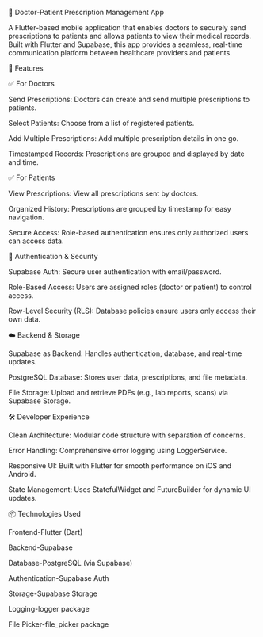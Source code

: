 🏥 Doctor-Patient Prescription Management App

A Flutter-based mobile application that enables doctors to securely send prescriptions to patients and allows patients to view their medical records. Built with Flutter and Supabase, this app provides a seamless, real-time communication platform between healthcare providers and patients.

🌟 Features

✅ For Doctors

Send Prescriptions: Doctors can create and send multiple prescriptions to patients.

Select Patients: Choose from a list of registered patients.

Add Multiple Prescriptions: Add multiple prescription details in one go.

Timestamped Records: Prescriptions are grouped and displayed by date and time.

✅ For Patients

View Prescriptions: View all prescriptions sent by doctors.

Organized History: Prescriptions are grouped by timestamp for easy navigation.

Secure Access: Role-based authentication ensures only authorized users can access data.

🔐 Authentication & Security

Supabase Auth: Secure user authentication with email/password.

Role-Based Access: Users are assigned roles (doctor or patient) to control access.

Row-Level Security (RLS): Database policies ensure users only access their own data.

☁️ Backend & Storage

Supabase as Backend: Handles authentication, database, and real-time updates.

PostgreSQL Database: Stores user data, prescriptions, and file metadata.

File Storage: Upload and retrieve PDFs (e.g., lab reports, scans) via Supabase Storage.

🛠️ Developer Experience

Clean Architecture: Modular code structure with separation of concerns.

Error Handling: Comprehensive error logging using LoggerService.

Responsive UI: Built with Flutter for smooth performance on iOS and Android.

State Management: Uses StatefulWidget and FutureBuilder for dynamic UI updates.

📦 Technologies Used

Frontend-Flutter (Dart)

Backend-Supabase

Database-PostgreSQL (via Supabase)

Authentication-Supabase Auth

Storage-Supabase Storage

Logging-logger package

File Picker-file_picker package
